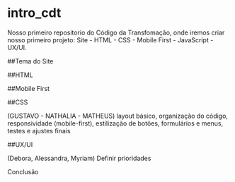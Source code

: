 # intro_cdt
Nosso primeiro repositorio do Código da Transfomação, onde iremos criar nosso primeiro projeto: Site - HTML - CSS - Mobile First - JavaScript - UX/UI.


##Tema do Site




##HTML




##Mobile First




##CSS

(GUSTAVO - NATHALIA - MATHEUS)
layout básico, organização do código, responsividade (mobile-first), estilização de botões, formulários e menus, testes e ajustes finais


##UX/UI

(Debora, Alessandra, Myriam)
Definir prioridades



Conclusão
